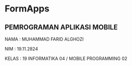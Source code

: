 # FormApps

## PEMROGRAMAN APLIKASI MOBILE

NAMA    : MUHAMMAD FARID ALGHOZI

NIM     : 19.11.2824

KELAS   : 19 INFORMATIKA 04 / MOBILE PROGRAMMING 02
